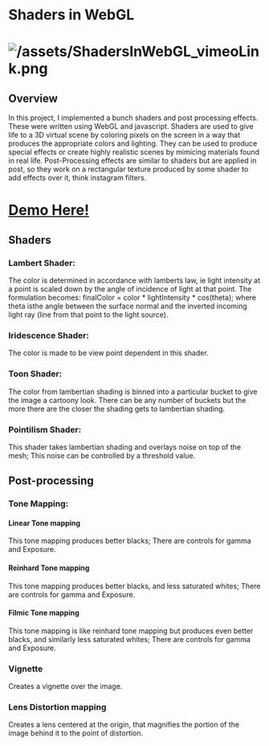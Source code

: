 # Shaders in WebGL

# ![/assets/ShadersInWebGL_vimeoLink.png](https://vimeo.com/231613912)

## Overview

In this project, I implemented a bunch shaders and post processing effects. These were written using WebGL and javascript.
Shaders are used to give life to a 3D virtual scene by coloring pixels on the screen in a way that produces the appropriate colors and lighting. They can be used to produce special effects or create highly realistic scenes by mimicing materials found in real life.
Post-Processing effects are similar to shaders but are applied in post, so they work on a rectangular texture produced by some shader to add effects over it, think instagram filters.

# [Demo Here!](http://amansachan.com/Shaders_in_WebGL/)

## Shaders
### Lambert Shader:
The color is determined in accordance with lamberts law, ie light intensity at a point is scaled down by the angle of incidence of light at that point. The formulation becomes: finalColor = color * lightIntensity * cos(theta); where theta isthe angle between the surface normal and the inverted incoming light ray (line from that point to the light source).

### Iridescence Shader:
The color is made to be view point dependent in this shader.

### Toon Shader:
The color from lambertian shading is binned into a particular bucket to give the image a cartoony look. There can be any number of buckets but the more there are the closer the shading gets to lambertian shading.

### Pointilism Shader:
This shader takes lambertian shading and overlays noise on top of the mesh; This noise can be controlled by a threshold value.

## Post-processing
### Tone Mapping:
#### Linear Tone mapping
This tone mapping produces better blacks; There are controls for gamma and Exposure.

#### Reinhard Tone mapping
This tone mapping produces better blacks, and less saturated whites; There are controls for gamma and Exposure.

#### Filmic Tone mapping
This tone mapping is like reinhard tone mapping but produces even better blacks, and similarly less saturated whites; There are controls for gamma and Exposure.

### Vignette
Creates a vignette over the image.

### Lens Distortion mapping
Creates a lens centered at the origin, that magnifies the portion of the image behind it to the point of distortion.
